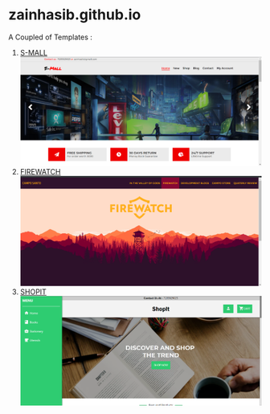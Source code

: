 # zainhasib.github.io

A Coupled of Templates : 

1) [S-MALL](https://zainhasib.github.io)
    ![alt text](https://github.com/zainhasib/zainhasib.github.io/blob/master/Screenshot%20(95).png "Logo Title Text 1")
2) [FIREWATCH](https://zainhasib.github.io/firewatch.html)
    ![Firewatch](https://github.com/zainhasib/zainhasib.github.io/blob/master/Screenshot%20(94).png "Firewatch Lookalike")
3) [SHOPIT](https://zainhasib.github.io/shopit)
    ![Firewatch](https://github.com/zainhasib/zainhasib.github.io/blob/master/Screenshot%20(96).png "Firewatch Lookalike")
